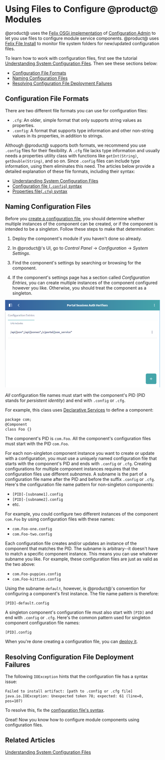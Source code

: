 # Using Files to Configure @product@ Modules

@product@ uses the
[Felix OSGi implementation](http://felix.apache.org/)
of
[Configuration Admin](http://felix.apache.org/documentation/subprojects/apache-felix-config-admin.html)
to let you use files to configure module service components. @product@ uses 
[Felix File Install](http://felix.apache.org/documentation/subprojects/apache-felix-file-install.html)
to monitor file system folders for new/updated configuration files. 

To learn how to work with configuration files, first see the tutorial 
[Understanding System Configuration Files](/discover/portal/-/knowledge_base/7-0/understanding-system-configuration-files). 
Then see these sections below: 

-   [Configuration File Formats](/develop/tutorials/-/knowledge_base/7-0/using-files-to-configure-liferay-portal-modules#configuration-file-formats)
-   [Naming Configuration Files](/develop/tutorials/-/knowledge_base/7-0/using-files-to-configure-liferay-portal-modules#naming-configuration-files)
-   [Resolving Configuration File Deployment Failures](/develop/tutorials/-/knowledge_base/7-0/using-files-to-configure-liferay-portal-modules#resolving-configuration-file-deployment-failures)

## Configuration File Formats [](id=configuration-file-formats)

There are two different file formats you can use for configuration files: 

-   `.cfg`: An older, simple format that only supports string values as 
    properties. 
-   `.config`: A format that supports type information and other non-string 
    values in its properties, in addition to strings. 

Although @product@ supports both formats, we recommend you use `.config` files 
for their flexibility. A `.cfg` file lacks type information and usually needs a 
properties utility class with functions like `getInt(String)`, 
`getDouble(String)`, and so on. Since `.config` files can include type 
information, using them eliminates this need. The articles below provide
a detailed explanation of these file formats, including their syntax: 

-   [Understanding System Configuration Files](/discover/portal/-/knowledge_base/7-0/understanding-system-configuration-files)
-   [Configuration file (`.config`) syntax](https://sling.apache.org/documentation/bundles/configuration-installer-factory.html#configuration-files-config)
-   [Properties file(`.cfg`) syntax](https://sling.apache.org/documentation/bundles/configuration-installer-factory.html#property-files-cfg)

## Naming Configuration Files [](id=naming-configuration-files)

Before you
[create a configuration file](/discover/portal/-/knowledge_base/7-0/understanding-system-configuration-files#creating-and-deploying-a-configuration-file),
you should determine whether multiple instances of the component can be created, 
or if the component is intended to be a singleton. Follow these steps to make 
that determination:

1.  Deploy the component's module if you haven't done so already. 

2.  In @product@'s UI, go to *Control Panel* &rarr; *Configuration* &rarr; 
    *System Settings*. 

3.  Find the component's settings by searching or browsing for the component. 

4.  If the component's settings page has a section called *Configuration 
    Entries*, you can create multiple instances of the component configured 
    however you like. Otherwise, you should treat the component as a singleton. 

![Figure 1: You can create multiple instances of components whose System Settings page has a *Configuration Entries* section.](../../images/system-settings-page-lists-configuration-entries.png)

*All* configuration file names must start with the component's PID (PID stands
for *persistent identity*) and end with `.config` or `.cfg`. 

For example, this class uses 
[Declarative Services](/develop/tutorials/-/knowledge_base/7-0/osgi-and-modularity-for-liferay-6-developers#osgi-services-and-dependency-injection-with-declarative-services) 
to define a component:

    package com;
    @Component
    class Foo {}

The component's PID is `com.Foo`. All the component's configuration files must
start with the PID `com.Foo`. 

For each non-singleton component instance you want to create or update with a
configuration, you must use a uniquely named configuration file that starts with
the component's PID and ends with `.config` or `.cfg`. Creating configurations 
for multiple component instances requires that the configuration files use 
different *subnames*. A subname is the part of a configuration file name after 
the PID and before the suffix `.config` or `.cfg`. Here's the configuration file 
name pattern for non-singleton components: 

-   `[PID]-[subname1].config`
-   `[PID]-[subname2].config`
-   etc. 

For example, you could configure two different instances of the component 
`com.Foo` by using configuration files with these names: 

-   `com.Foo-one.config`
-   `com.Foo-two.config`

Each configuration file creates and/or updates an instance of the component 
that matches the PID. The subname is arbitrary--it doesn't have to match a 
specific component instance. This means you can use whatever subname you like. 
For example, these configuration files are just as valid as the two above: 

-   `com.Foo-puppies.config`
-   `com.Foo-kitties.config`

Using the subname `default`, however, is @product@'s convention for configuring 
a component's first instance. The file name pattern is therefore: 

    [PID]-default.config

A singleton component's configuration file must also start with `[PID]` and end
with `.config` or `.cfg`. Here's the common pattern used for singleton component 
configuration file names: 

    [PID].config

When you're done creating a configuration file, you can
[deploy it](/discover/portal/-/knowledge_base/7-0/understanding-system-configuration-files#deploying-a-configuration-file). 

## Resolving Configuration File Deployment Failures [](id=resolving-configuration-file-deployment-failures)

The following `IOException` hints that the configuration file has a syntax
issue: 

    Failed to install artifact: [path to .config or .cfg file]
    java.io.IOException: Unexpected token 78; expected: 61 (line=0, pos=107)

To resolve this, fix the 
[configuration file's syntax](/develop/tutorials/-/knowledge_base/7-0/using-files-to-configure-liferay-portal-modules#configuration-file-formats). 

Great! Now you know how to configure module components using configuration 
files. 

## Related Articles [](id=related-articles)

[Understanding System Configuration Files](/discover/portal/-/knowledge_base/7-0/understanding-system-configuration-files)
